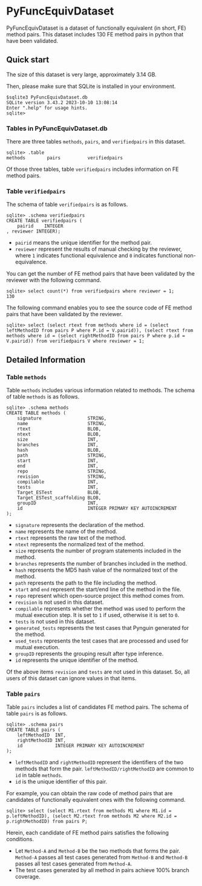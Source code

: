 # PyFuncEquivDataset

PyFuncEquivDataset is a dataset of functionally equivalent (in short, FE) method pairs. This dataset includes 130 FE method pairs in python that have been validated.

## Quick start

The size of this dataset is very large, approximately 3.14 GB.

Then, please make sure that SQLite is installed in your environment.

```shell-session
$sqlite3 PyFuncEquivDataset.db
SQLite version 3.43.2 2023-10-10 13:08:14
Enter ".help" for usage hints.
sqlite>
```

### Tables in PyFuncEquivDataset.db

There are three tables `methods`, `pairs`, and `verifiedpairs` in this dataset.

```shell-session
sqlite> .table
methods        pairs          verifiedpairs
```

Of those three tables, table `verifiedpairs` includes information on FE method pairs.


### Table `verifiedpairs`

The schema of table `verifiedpairs` is as follows.

```shell-session
sqlite> .schema verifiedpairs
CREATE TABLE verifiedpairs (
    pairid    INTEGER
, reviewer INTEGER);
```

- `pairid` means the unique identifier for the method pair.
- `reviewer` represent the results of manual checking by the reviewer, where `1` indicates functional equivalence and `0` indicates functional non-equivalence.


You can get the number of FE method pairs that have been validated by the reviewer with the following command.

```shell-session
sqlite> select count(*) from verifiedpairs where reviewer = 1;
130
```

The following command enables you to see the source code of FE method pairs that have been validated by the reviewer.

```shell-session
sqlite> select (select rtext from methods where id = (select leftMethodID from pairs P where P.id = V.pairid)), (select rtext from methods where id = (select rightMethodID from pairs P where p.id = V.pairid)) from verifiedpairs V where reviewer = 1;
```


## Detailed Information

### Table `methods`

Table `methods` includes various information related to methods.
The schema of table `methods` is as follows.
```shell-session
sqlite> .schema methods
CREATE TABLE methods (
    signature                 STRING,
    name                      STRING,
    rtext                     BLOB,
    ntext                     BLOB,
    size                      INT,
    branches                  INT,
    hash                      BLOB,
    path                      STRING,
    start                     INT,
    end                       INT,
    repo                      STRING,
    revision                  STRING,
    compilable                INT,
    tests                     INT,
    Target_ESTest             BLOB,
    Target_ESTest_scaffolding BLOB,
    groupID                   INT,
    id                        INTEGER PRIMARY KEY AUTOINCREMENT
);
```
- `signature` represents the declaration of the method.
- `name` represents the name of the method.
- `rtext` represents the raw text of the method.
- `ntext` represents the normalized text of the method.
- `size` represents the number of program statements included in the method.
- `branches` represents the number of branches included in the method.
- `hash` represents the MD5 hash value of the normalized text of the method.
- `path` represents the path to the file including the method.
- `start` and `end` represent the start/end line of the method in the file.
- `repo` represent which open-source project this method comes from.
- `revision` is not used in this dataset.
- `compilable`  represents whether the method was used to perform the mutual execution step. It is set to `1` if used, otherwise it is set to `0`.
- `tests` is not used in this dataset.
- `generated_tests` represents the test cases that Pynguin generated for the method.
- `used_tests` represents the test cases that are processed and used for mutual execution.
- `groupID` represents the grouping result after type inference.
- `id` represents the unique identifier of the method.

Of the above items `revision` and `tests` are not used in this dataset.
So, all users of this dataset can ignore values in that items.


### Table `pairs`

Table `pairs` includes a list of candidates FE method pairs.
The schema of table `pairs` is as follows.
```shell-session
sqlite> .schema pairs
CREATE TABLE pairs (
    leftMethodID  INT,
    rightMethodID INT,
    id            INTEGER PRIMARY KEY AUTOINCREMENT
);
```

- `leftMethodID` and `rightMethodID` represent the identifiers of the two methods that form the pair. `leftMethodID/rightMethodID` are common to `id` in table `methods`.
- `id` is the unique identifier of this pair.

For example, you can obtain the raw code of method pairs that are candidates of functionally equivalent ones with the following command.

```shell-session
sqlite> select (select M1.rtext from methods M1 where M1.id = p.leftMethodID), (select M2.rtext from methods M2 where M2.id = p.rightMethodID) from pairs P;
```

Herein, each candidate of FE method pairs satisfies the following conditions.
- Let `Method-A` and `Method-B` be the two methods that forms the pair. `Method-A` passes all test cases generated from `Method-B` and `Method-B` passes all test cases generated from `Method-A`.
- The test cases generated by all method in pairs achieve 100% branch coverage.








